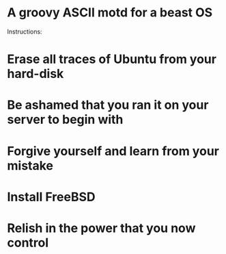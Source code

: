 ﻿A groovy ASCII motd for a beast OS
==================================

Instructions:
# Erase all traces of Ubuntu from your hard-disk
# Be ashamed that you ran it on your server to begin with
# Forgive yourself and learn from your mistake
# Install FreeBSD
# Relish in the power that you now control